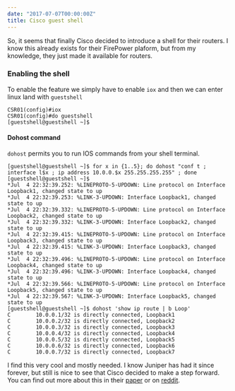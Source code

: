 ```yaml
---
date: "2017-07-07T00:00:00Z"
title: Cisco guest shell
---
```


So, it seems that finally Cisco decided to introduce a shell for their routers. I know this already exists for their FirePower plaform, but from my knowledge, they just made it available for routers.

### Enabling the shell

To enable the feature we simply have to enable `iox` and then we can enter linux land with `guestshell`
```
CSR01(config)#iox
CSR01(config)#do guestshell
[guestshell@guestshell ~]$
```
#### Dohost command
`dohost` permits you to run IOS commands from your shell terminal.

```
[guestshell@guestshell ~]$ for x in {1..5}; do dohost "conf t ; interface l$x ; ip address 10.0.0.$x 255.255.255.255" ; done
[guestshell@guestshell ~]$
*Jul  4 22:32:39.252: %LINEPROTO-5-UPDOWN: Line protocol on Interface Loopback1, changed state to up
*Jul  4 22:32:39.253: %LINK-3-UPDOWN: Interface Loopback1, changed state to up
*Jul  4 22:32:39.332: %LINEPROTO-5-UPDOWN: Line protocol on Interface Loopback2, changed state to up
*Jul  4 22:32:39.332: %LINK-3-UPDOWN: Interface Loopback2, changed state to up
*Jul  4 22:32:39.415: %LINEPROTO-5-UPDOWN: Line protocol on Interface Loopback3, changed state to up
*Jul  4 22:32:39.415: %LINK-3-UPDOWN: Interface Loopback3, changed state to up
*Jul  4 22:32:39.496: %LINEPROTO-5-UPDOWN: Line protocol on Interface Loopback4, changed state to up
*Jul  4 22:32:39.496: %LINK-3-UPDOWN: Interface Loopback4, changed state to up
*Jul  4 22:32:39.566: %LINEPROTO-5-UPDOWN: Line protocol on Interface Loopback5, changed state to up
*Jul  4 22:32:39.567: %LINK-3-UPDOWN: Interface Loopback5, changed state to up
[guestshell@guestshell ~]$ dohost 'show ip route | b Loop'
C        10.0.0.1/32 is directly connected, Loopback1
C        10.0.0.2/32 is directly connected, Loopback2
C        10.0.0.3/32 is directly connected, Loopback3
C        10.0.0.4/32 is directly connected, Loopback4
C        10.0.0.5/32 is directly connected, Loopback5
C        10.0.0.6/32 is directly connected, Loopback6
C        10.0.0.7/32 is directly connected, Loopback7
```

I find this very cool and mostly needed. I know Juniper has had it since forever, but still is nice to see that Cisco decided to make a step forward.
You can find out more about this in their [paper](https://www.cisco.com/c/en/us/td/docs/switches/datacenter/nexus9000/sw/7-x/programmability/guide/b_Cisco_Nexus_9000_Series_NX-OS_Programmability_Guide_7x/Guest_Shell.pdf) or on [reddit](https://www.reddit.com/r/networking/comments/6lm34k/cisco_is_coming_out_of_its_shell/).

